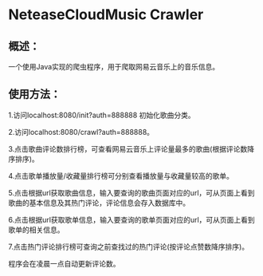 # NeteaseCloudMusic Crawler
概述：
---------
  一个使用Java实现的爬虫程序，用于爬取网易云音乐上的音乐信息。

## 使用方法：
  
1.访问localhost:8080/init?auth=888888 初始化歌曲分类。

2.访问localhost:8080/crawl?auth=888888。

3.点击歌曲评论数排行榜，可查看网易云音乐上评论量最多的歌曲(根据评论数降序排序)。

4.点击歌单播放量/收藏量排行榜可分别查看播放量与收藏量较高的歌单。

5.点击根据url获取歌曲信息，输入要查询的歌曲页面对应的url，可从页面上看到歌曲的基本信息及其热门评论，评论信息会存入数据库中。

6.点击根据url获取歌单信息，输入要查询的歌单页面对应的url，可从页面上看到歌单的相关信息。

7.点击热门评论排行榜可查询之前查找过的热门评论(按评论点赞数降序排序)。

程序会在凌晨一点自动更新评论数。
